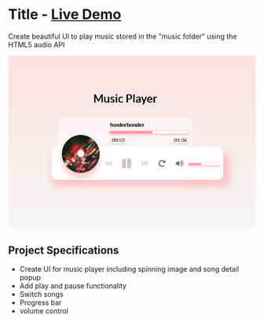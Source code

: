 # Title - [Live Demo](https://rphase.github.io/justwebprojects/music-player/)

Create beautiful UI to play music stored in the "music folder" using the HTML5 audio API

![Sample](../resource/music-player.png)

## Project Specifications

- Create UI for music player including spinning image and song detail popup
- Add play and pause functionality
- Switch songs
- Progress bar
- volume control
